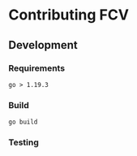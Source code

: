 # Contributing FCV

## Development

### Requirements
```
go > 1.19.3
```

### Build
```
go build 
```

### Testing
